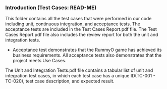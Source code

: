 ### Introduction (Test Cases: READ-ME)
This folder contains all the test cases that were performed in our code including unit, continuous integration, and acceptance tests. The acceptance tests are included in the Test Cases Report.pdf file. The Test Cases Report.pdf file also includes the review report for both the unit and integration tests. 

 * Acceptance test demonstrates that the RummyO game has achieved its business requirements. All acceptance tests also demonstrates that the project meets Use Cases.
 
The Unit and Integration Tests.pdf file contains a tabular list of unit and integration test cases, in which each test case has a unique ID(TC-001 - TC-020), test case description, and expected result. 
 
